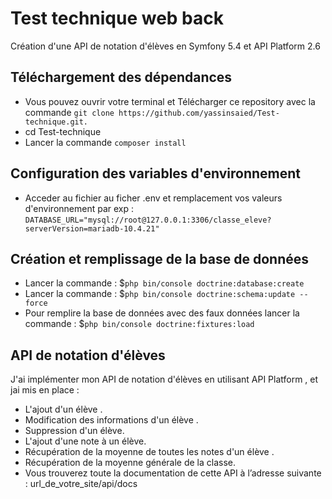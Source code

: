 # Test technique web back
Création d'une API de notation d'élèves en Symfony 5.4 et API Platform 2.6
## Téléchargement des dépendances
* Vous pouvez ouvrir votre terminal et Télécharger ce repository avec la commande  `git clone https://github.com/yassinsaied/Test-technique.git.`
* cd Test-technique
* Lancer la commande `composer install`
## Configuration des variables d'environnement
* Acceder au fichier  au ficher .env et remplacement vos valeurs d'environnement par exp :
`DATABASE_URL="mysql://root@127.0.0.1:3306/classe_eleve?serverVersion=mariadb-10.4.21"`
## Création et remplissage de la base de données 
* Lancer la commande : $`php bin/console doctrine:database:create`
* Lancer la commande : $`php bin/console doctrine:schema:update --force`
* Pour remplire la base de données avec des faux données lancer la commande : $`php bin/console doctrine:fixtures:load` 
##  API de notation d'élèves
J'ai implémenter mon API de notation d'élèves en utilisant API Platform , et jai mis en place :
* L'ajout d'un élève .
* Modification des informations d'un élève .
* Suppression d'un élève.
* L'ajout d'une note à un élève.
* Récupération de la moyenne de toutes les notes d'un élève .
* Récupération de la moyenne générale de la classe.
* Vous trouverez toute la documentation de cette API à l’adresse suivante : url_de_votre_site/api/docs 




